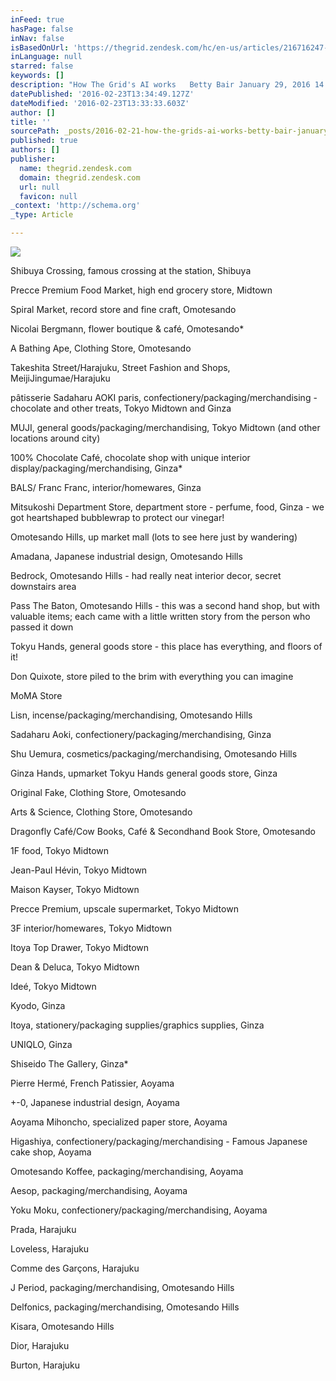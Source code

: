 ```yaml
---
inFeed: true
hasPage: false
inNav: false
isBasedOnUrl: 'https://thegrid.zendesk.com/hc/en-us/articles/216716247-How-The-Grid-s-AI-works'
inLanguage: null
starred: false
keywords: []
description: "How The Grid's AI works   Betty Bair January 29, 2016 14:42 The Grid is the world's first A.I. design platform that designs websites. When you post to your site"
datePublished: '2016-02-23T13:34:49.127Z'
dateModified: '2016-02-23T13:33:33.603Z'
author: []
title: ''
sourcePath: _posts/2016-02-21-how-the-grids-ai-works-betty-bair-january-29-2016-1442.md
published: true
authors: []
publisher:
  name: thegrid.zendesk.com
  domain: thegrid.zendesk.com
  url: null
  favicon: null
_context: 'http://schema.org'
_type: Article

---
```

![](https://the-grid-user-content.s3-us-west-2.amazonaws.com/8c632f54-8f93-46b2-9a40-5aca33dfffc0.jpg)

Shibuya Crossing, famous crossing at the station, Shibuya

Precce Premium Food Market, high end grocery store, Midtown

Spiral Market, record store and fine craft, Omotesando

Nicolai Bergmann, flower boutique & café, Omotesando\*

A Bathing Ape, Clothing Store, Omotesando

Takeshita Street/Harajuku, Street Fashion and Shops, MeijiJingumae/Harajuku

pâtisserie Sadaharu AOKI paris, confectionery/packaging/merchandising - chocolate and other treats, Tokyo Midtown and Ginza

MUJI, general goods/packaging/merchandising, Tokyo Midtown (and other locations around city)

100% Chocolate Café, chocolate shop with unique interior display/packaging/merchandising, Ginza\*

BALS/ Franc Franc, interior/homewares, Ginza

Mitsukoshi Department Store, department store - perfume, food, Ginza - we got heartshaped bubblewrap to protect our vinegar!

Omotesando Hills, up market mall (lots to see here just by wandering)

Amadana, Japanese industrial design, Omotesando Hills

Bedrock, Omotesando Hills - had really neat interior decor, secret downstairs area

Pass The Baton, Omotesando Hills - this was a second hand shop, but with valuable items; each came with a little written story from the person who passed it down

Tokyu Hands, general goods store - this place has everything, and floors of it!

Don Quixote, store piled to the brim with everything you can imagine

MoMA Store

Lisn, incense/packaging/merchandising, Omotesando Hills

Sadaharu Aoki, confectionery/packaging/merchandising, Ginza

Shu Uemura, cosmetics/packaging/merchandising, Omotesando Hills

Ginza Hands, upmarket Tokyu Hands general goods store, Ginza

Original Fake, Clothing Store, Omotesando

Arts & Science, Clothing Store, Omotesando

Dragonfly Café/Cow Books, Café & Secondhand Book Store, Omotesando

1F food, Tokyo Midtown

Jean-Paul Hévin, Tokyo Midtown

Maison Kayser, Tokyo Midtown

Precce Premium, upscale supermarket, Tokyo Midtown

3F interior/homewares, Tokyo Midtown

Itoya Top Drawer, Tokyo Midtown

Dean & Deluca, Tokyo Midtown

Ideé, Tokyo Midtown

Kyodo, Ginza

Itoya, stationery/packaging supplies/graphics supplies, Ginza

UNIQLO, Ginza

Shiseido The Gallery, Ginza\*

Pierre Hermé, French Patissier, Aoyama

+-0, Japanese industrial design, Aoyama

Aoyama Mihoncho, specialized paper store, Aoyama

Higashiya, confectionery/packaging/merchandising - Famous Japanese cake shop, Aoyama

Omotesando Koffee, packaging/merchandising, Aoyama

Aesop, packaging/merchandising, Aoyama

Yoku Moku, confectionery/packaging/merchandising, Aoyama

Prada, Harajuku

Loveless, Harajuku

Comme des Garçons, Harajuku

J Period, packaging/merchandising, Omotesando Hills

Delfonics, packaging/merchandising, Omotesando Hills

Kisara, Omotesando Hills

Dior, Harajuku

Burton, Harajuku